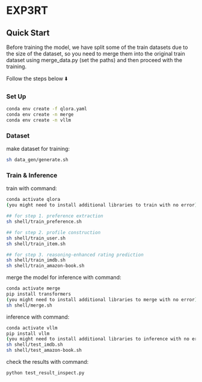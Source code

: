 # EXP3RT

## Quick Start

Before training the model, we have split some of the train datasets due to the size of the dataset, so you need to merge them into the original train dataset using merge_data.py (set the paths) and then proceed with the training.

Follow the steps below ⬇️

### Set Up

```sh
conda env create -f qlora.yaml
conda env create -n merge
conda env create -n vllm
```
### Dataset

make dataset for training:

```sh
sh data_gen/generate.sh
```

### Train & Inference

train with command:

```sh
conda activate qlora
(you might need to install additional libraries to train with no error)

## for step 1. preference extraction
sh shell/train_preference.sh

## for step 2. profile construction
sh shell/train_user.sh
sh shell/train_item.sh

## for step 3. reasoning-enhanced rating prediction
sh shell/train_imdb.sh
sh shell/train_amazon-book.sh
```

merge the model for inference with command:

```sh
conda activate merge
pip install transformers
(you might need to install additional libraries to merge with no error)
sh shell/merge.sh
```

inference with command:

```sh
conda activate vllm
pip install vllm
(you might need to install additional libraries to inference with no error)
sh shell/test_imdb.sh
sh shell/test_amazon-book.sh
```

check the results with command:

```sh
python test_result_inspect.py
```
